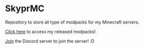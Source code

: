 # SkyprMC
Repository to store all type of modpacks for my Minecraft servers.

[Click here](https://github.com/skzppr/smp/releases) to access my released modpacks!

[Join](discord.gg/invite/sBgVZBQtXY) the Discord server to join the server! :D
